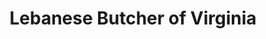 ---
title: "Lebanese Butcher of Virginia"
url: /falls-church/lebanese-butcher-of-virginia/
shop: Metzgerei
---
